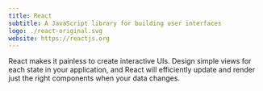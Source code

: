 ```yaml
---
title: React
subtitle: A JavaScript library for building user interfaces
logo: ./react-original.svg
website: https://reactjs.org
---
```


React makes it painless to create interactive UIs. Design simple views for
each state in your application, and React will efficiently update and
render just the right components when your data changes.

